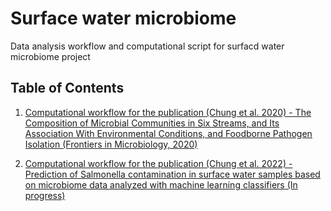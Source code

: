 # Surface water microbiome

Data analysis workflow and computational script for surfacd water microbiome project

## Table of Contents 
1. [Computational workflow for the publication (Chung et al. 2020) - The Composition of Microbial Communities in Six Streams, and Its Association With Environmental Conditions, and Foodborne Pathogen Isolation (Frontiers in Microbiology, 2020)](https://github.com/tuc289/SurfaceWaterMicrobiome/raw/master/Year1/README.md)

2. [Computational workflow for the publication (Chung et al. 2022) - Prediction of Salmonella contamination in surface water samples based on microbiome data analyzed with machine learning classifiers (In progress)](https://github.com/tuc289/SurfaceWaterMicrobiome/Year2/README.md)

